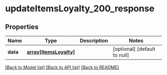# updateItemsLoyalty_200_response

## Properties
Name | Type | Description | Notes
------------ | ------------- | ------------- | -------------
**data** | [**array[ItemsLoyalty]**](ItemsLoyalty.md) |  | [optional] [default to null]

[[Back to Model list]](../README.md#documentation-for-models) [[Back to API list]](../README.md#documentation-for-api-endpoints) [[Back to README]](../README.md)


